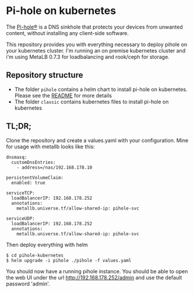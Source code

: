 # Pi-hole on kubernetes

The [Pi-hole®](https://pi-hole.net/) is a DNS sinkhole that protects your devices from unwanted content, without installing any client-side software.

This repository provides you with everything necessary to deploy pihole on your kubernetes cluster. I'm running an on premise kubernetes cluster and i'm using MetaLB 0.7.3 for loadbalancing and rook/ceph for storage.

## Repository structure
* The folder `pihole` contains a helm chart to install pi-hole on kubernetes. Please see the [README](pihole/README.md) for more details
* The folder `classic` contains kubernetes files to install pi-hole on kubernetes

## TL;DR;

Clone the repository and create a values.yaml with your configuration. Mine for usage with metallb looks like this:

```console
dnsmasq:
  customDnsEntries:
    - address=/nas/192.168.178.10

persistentVolumeClaim:
  enabled: true

serviceTCP:
  loadBalancerIP: 192.168.178.252
  annotations:
    metallb.universe.tf/allow-shared-ip: pihole-svc

serviceUDP:
  loadBalancerIP: 192.168.178.252
  annotations:
    metallb.universe.tf/allow-shared-ip: pihole-svc

```

Then deploy everything with helm

```console
$ cd pihole-kubernetes
$ helm upgrade -i pihole ./pihole -f values.yaml
```

You should now have a running pihole instance. You should be able to open the web UI under the url http://192.168.178.252/admin and use the default password 'admin'.
